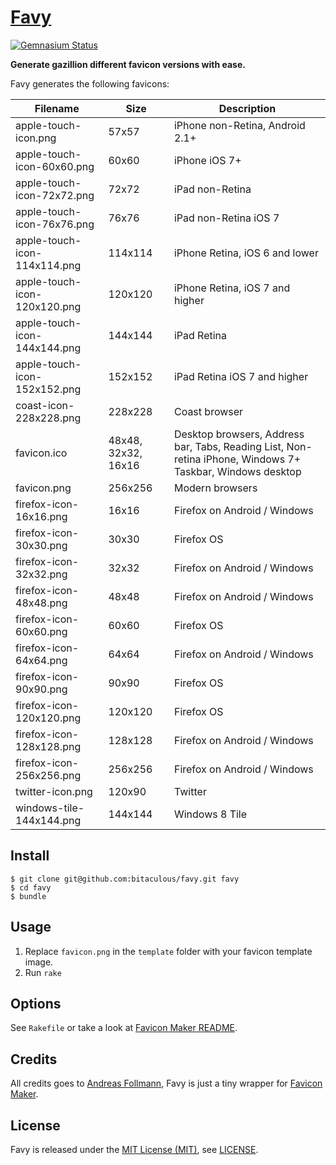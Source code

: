 [Favy]
======

[![Gemnasium Status][Gemnasium Status]][Gemnasium]

**Generate gazillion different favicon versions with ease.**

Favy generates the following favicons:

| Filename                     | Size                | Description                                                                                               |
| ---------------------------- | ------------------- | --------------------------------------------------------------------------------------------------------- |
| apple-touch-icon.png         | 57x57               | iPhone non-Retina, Android 2.1+                                                                           |
| apple-touch-icon-60x60.png   | 60x60               | iPhone iOS 7+                                                                                             |
| apple-touch-icon-72x72.png   | 72x72               | iPad non-Retina                                                                                           |
| apple-touch-icon-76x76.png   | 76x76               | iPad non-Retina iOS 7                                                                                     |
| apple-touch-icon-114x114.png | 114x114             | iPhone Retina, iOS 6 and lower                                                                            |
| apple-touch-icon-120x120.png | 120x120             | iPhone Retina, iOS 7 and higher                                                                           |
| apple-touch-icon-144x144.png | 144x144             | iPad Retina                                                                                               |
| apple-touch-icon-152x152.png | 152x152             | iPad Retina iOS 7 and higher                                                                              |
| coast-icon-228x228.png       | 228x228             | Coast browser                                                                                             |
| favicon.ico                  | 48x48, 32x32, 16x16 | Desktop browsers, Address bar, Tabs, Reading List, Non-retina iPhone, Windows 7+ Taskbar, Windows desktop |
| favicon.png                  | 256x256             | Modern browsers                                                                                           |
| firefox-icon-16x16.png       | 16x16               | Firefox on Android / Windows                                                                              |
| firefox-icon-30x30.png       | 30x30               | Firefox OS                                                                                                |
| firefox-icon-32x32.png       | 32x32               | Firefox on Android / Windows                                                                              |
| firefox-icon-48x48.png       | 48x48               | Firefox on Android / Windows                                                                              |
| firefox-icon-60x60.png       | 60x60               | Firefox OS                                                                                                |
| firefox-icon-64x64.png       | 64x64               | Firefox on Android / Windows                                                                              |
| firefox-icon-90x90.png       | 90x90               | Firefox OS                                                                                                |
| firefox-icon-120x120.png     | 120x120             | Firefox OS                                                                                                |
| firefox-icon-128x128.png     | 128x128             | Firefox on Android / Windows                                                                              |
| firefox-icon-256x256.png     | 256x256             | Firefox on Android / Windows                                                                              |
| twitter-icon.png             | 120x90              | Twitter                                                                                                   |
| windows-tile-144x144.png     | 144x144             | Windows 8 Tile                                                                                            |

Install
-------

    $ git clone git@github.com:bitaculous/favy.git favy
    $ cd favy
    $ bundle

Usage
-----

1. Replace `favicon.png` in the `template` folder with your favicon template image.
2. Run `rake`

Options
-------

See `Rakefile` or take a look at [Favicon Maker README].

Credits
-------

All credits goes to [Andreas Follmann], Favy is just a tiny wrapper for [Favicon Maker].

License
-------

Favy is released under the [MIT License (MIT)], see [LICENSE].

[Andreas Follmann]: https://github.com/follmann "Andreas Follmann"
[Favicon Maker]: https://github.com/follmann/favicon_maker "Favicon Maker"
[Favicon Maker README]: https://github.com/follmann/favicon_maker/blob/master/README.md "Favicon Maker README"
[Favy]: https://bitaculous.github.io/favy/ "Generate gazillion different favicon versions with ease."
[Gemnasium]: https://gemnasium.com/bitaculous/favy "Favy at Gemnasium"
[Gemnasium Status]: https://img.shields.io/gemnasium/bitaculous/favy.svg?style=flat "Gemnasium Status"
[LICENSE]: https://raw.githubusercontent.com/bitaculous/favy/master/LICENSE "License"
[MIT License (MIT)]: http://opensource.org/licenses/MIT "The MIT License (MIT)"